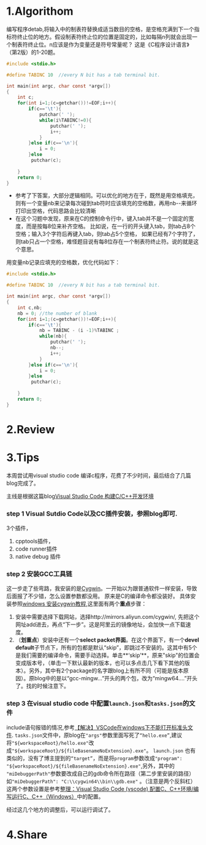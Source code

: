 # 1.Algorithom
编写程序detab,将输入中的制表符替换成适当数目的空格，是空格充满到下一个指标符终止位的地方。假设制表符终止位的位置是固定的，比如每隔n列就会出现一个制表符终止位。n应该是作为变量还是符号常量呢？ 这是《C程序设计语言》（第2版）的1-20题。

``` c
#include <stdio.h>

#define TABINC 10  //every N bit has a tab terminal bit.

int main(int argc, char const *argv[])
{
    int c;
    for(int i=1;(c=getchar())!=EOF;i++){
        if(c=='\t'){
            putchar(' ');
            while(i%TABINC!=0){
                putchar(' ');
                i++;
            }
        }else if(c=='\n'){
            i = 0;
        }else 
         putchar(c);
        
    }
    return 0;
}
```

* 参考了下答案，大部分逻辑相同。可以优化的地方在于，既然是用空格填充，则有一个变量nb来记录每次碰到tab符时应该填充的空格数，再用nb--来循环打印出空格，代码思路会比较清晰
* 在这个习题中发现，原来在C的控制命令行中，键入tab并不是一个固定的宽度，而是按每8位来补齐空格。
比如说，在一行的开头键入tab，则tab占8个空格；输入3个字符后再键入tab，则tab占5个空格， 如果已经有7个字符了，则tab只占一个空格，难怪题目说有每8位存在一个制表符终止符。说的就是这个意思。

用变量nb记录应填充的空格数，优化代码如下：

``` c
#include <stdio.h>

#define TABINC 10  //every N bit has a tab terminal bit.

int main(int argc, char const *argv[])
{
    int c,nb;
    nb = 0; //the number of blank 
    for(int i=1;(c=getchar())!=EOF;i++){
        if(c=='\t'){
            nb = TABINC - (i -1)%TABINC ;
            while(nb){
                putchar(' ');
                nb--;
                i++;
            }
        }else if(c=='\n'){
            i = 0;
        }else 
         putchar(c);
        
    }
    return 0;
}
```


# 2.Review
# 3.Tips
本周尝试用visual studio code 编译c程序，花费了不少时间，最后结合了几篇blog完成了。

主线是根据这篇blog[Visual Studio Code 构建C/C++开发环境](https://blog.csdn.net/lidong_12664196/article/details/68928136)
### step 1 Visual Sutdio Code以及CC插件安装，参照blog即可.
3个插件，
1. cpptools插件，
2. code runner插件 
3. native debug 插件 
### step 2 安装GCC工具链
这一步走了些弯路，我安装的是[Cygwin](https://cygwin.com/install.html)。一开始以为跟普通软件一样安装，导致后面报了不少错，怎么设置参数都没用。
原来是C的编译命令都没装好。
具体安装参照[windows 安装cygwin教程](https://blog.csdn.net/chunleixiahe/article/details/55666792),这里面有两个**重点**步骤：
1. 安装中需要选择下载网站，选择http://mirrors.aliyun.com/cygwin/, 先把这个网址add进去，再点“下一步”。这是阿里云的镜像地址，会加快一点下载速度。
2. （**划重点**）安装中还有一个**select packet界面**。在这个界面下，有一个**devel default**子节点下，所有的包都是默认“skip”，即跳过不安装的。这其中有5个是我们需要的编译命令，需要手动选择。单击**‘skip’**，原来"skip"的位置会变成版本号，（单击一下默认最新的版本，也可以多点击几下看下其他的版本）。另外，其中有2个package的名字跟blog上有所不同（可能是版本原因）。原blog中的是以“gcc-mingw...”开头的两个包，改为“mingw64....”开头了。找的时候注意下。
### step 3 在visual studio code 中配置`launch.json`和`tasks.json`的文件
include语句报错的情况,参考[【解决】VSCode在windows下不能打开标准头文件](https://blog.csdn.net/a7232799/article/details/79183948).
`tasks.json`文件中，原blog在`"args"`参数里面写死了`“hello.exe”`,建议将`"${workspaceRoot}/hello.exe"`改成`"${workspaceRoot}/${fileBasenameNoExtension}.exe"`。
`launch.json` 也有类似的，没有了博主提到的`“target”`，而是将`program`参数改成`"program": "${workspaceRoot}/${fileBasenameNoExtension}.exe"`,另外，其中的 `"miDebuggerPath"`参数要改成自己的gdb命令所在路径（第二步里安装的路径）如`"miDebuggerPath": "C:\\cygwin64\\bin\\gdb.exe"` 。（注意是两个反斜杠）
这两个参数设置是参考[整理：Visual Studio Code (vscode) 配置C、C++环境/编写运行C、C++（Windows）](https://blog.csdn.net/bat67/article/details/76095813)中的配置。

经过这几个地方的调整后，可以运行调试了。

# 4.Share
